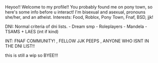 Heyoo!! Welcome to my profile!!
You probably found me on pony town, so here's some info before u interact!
I'm bisexual and asexual, pronouns she/her, and an atheist.
Interests: Food, Roblox, Pony Town, Fnaf, BSD, jjk!

DNI: Normal criteria of dni lists. - 
Dream smp - 
Roleplayers - 
Mandela - 
TSAMS + LAES (int if kind)

INT: FNAF COMMUNITY! , 
FELLOW JJK PEEPS , 
ANYONE WHO ISNT IN THE DNI LIST!!

this is still a wip so BYEE!!!
